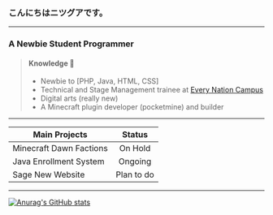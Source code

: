 
### こんにちはニツグアです。
---
### A Newbie Student Programmer

> #### Knowledge :pencil:
> - Newbie to [PHP, Java, HTML, CSS]
>  - Technical and Stage Management trainee at [Every Nation Campus](https://www.facebook.com/ENCampusBatangas)
>  - Digital arts (really new)
> - A Minecraft plugin developer (pocketmine) and builder
---

| Main Projects   |     Status      |
|----------|:-------------:|
| Minecraft Dawn Factions |  On Hold |
| Java Enrollment System |    Ongoing   |
| Sage New Website | Plan to do |
---
[![Anurag's GitHub stats](https://github-readme-stats.vercel.app/api?username=Nitsuguaaa)](https://github.com/anuraghazra/github-readme-stats)
<!---
Nitsuguaaa/Nitsuguaaa is a ✨ special ✨ repository because its `README.md` (this file) appears on your GitHub profile.
You can click the Preview link to take a look at your changes.
--->
